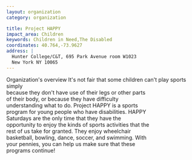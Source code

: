 ```yaml
---
layout: organization
category: organization

title: Project HAPPY
impact_area: Children
keywords: Children in Need,The Disabled
coordinates: 40.764,-73.9627
address: |
  Hunter College/C&T, 695 Park Avenue room W1023
  New York NY 10065
---
```

Organization's overview
It's not fair that some children can't play sports simply  
because they don't have use of their legs or other parts  
of their body, or because they have difficulty  
understanding what to do. Project HAPPY is a sports  
program for young people who have disabilities. HAPPY  
Saturdays are the only time that they have the  
opportunity to enjoy the kinds of sports activities that the  
rest of us take for granted. They enjoy wheelchair  
basketball, bowling, dance, soccer, and swimming. With  
your pennies, you can help us make sure that these  
programs continue! 
 